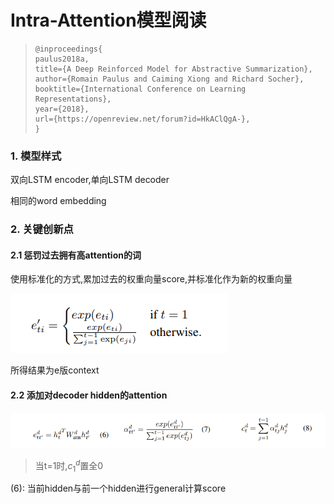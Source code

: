# Intra-Attention模型阅读

> ```
> @inproceedings{
> paulus2018a,
> title={A Deep Reinforced Model for Abstractive Summarization},
> author={Romain Paulus and Caiming Xiong and Richard Socher},
> booktitle={International Conference on Learning Representations},
> year={2018},
> url={https://openreview.net/forum?id=HkAClQgA-},
> }
> ```

### 1. 模型样式

双向LSTM encoder,单向LSTM decoder

相同的word embedding

### 2. 关键创新点

#### 2.1 惩罚过去拥有高attention的词

使用标准化的方式,累加过去的权重向量score,并标准化作为新的权重向量

![image-20220328215751781](../pics/Untitled/image-20220328215751781.png)

所得结果为e版context

#### 2.2 添加对decoder hidden的attention

![image-20220328223535877](../pics/intra-attention/image-20220328223535877.png)

> 当t=1时,$c_1^d$置全0

(6): 当前hidden与前一个hidden进行general计算score